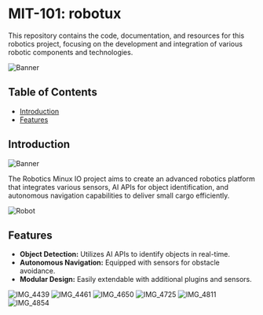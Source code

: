 MIT-101: robotux
========

This repository contains the code, documentation, and resources for this robotics project, focusing on the development and integration of various robotic components and technologies.

![Banner](images/marcebot1_01.JPG)

## Table of Contents

- [Introduction](#introduction)
- [Features](#features)


## Introduction
![Banner](images/02.jpg)


The Robotics Minux IO project aims to create an advanced robotics platform that integrates various sensors, AI APIs for object identification, and autonomous navigation capabilities to deliver small cargo efficiently.

![Robot](images/4.jpg)

## Features

- **Object Detection:** Utilizes AI APIs to identify objects in real-time.
- **Autonomous Navigation:** Equipped with sensors for obstacle avoidance.
- **Modular Design:** Easily extendable with additional plugins and sensors.



![IMG_4439](images/IMG_4439.jpeg)
![IMG_4461](images/IMG_4461.jpeg)
![IMG_4650](images/IMG_4650.jpeg)
![IMG_4725](images/IMG_4725.jpeg)
![IMG_4811](images/IMG_4811.jpeg)
![IMG_4854](images/IMG_4854.jpeg)
